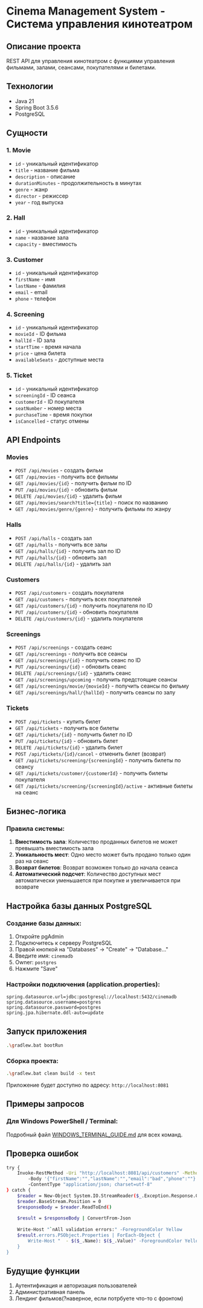 # Cinema Management System - Система управления кинотеатром

## Описание проекта
REST API для управления кинотеатром с функциями управления фильмами, залами, сеансами, покупателями и билетами.

## Технологии
- Java 21
- Spring Boot 3.5.6
- PostgreSQL 


## Сущности

### 1. Movie 
- `id` - уникальный идентификатор
- `title` - название фильма
- `description` - описание
- `durationMinutes` - продолжительность в минутах
- `genre` - жанр
- `director` - режиссер
- `year` - год выпуска

### 2. Hall 
- `id` - уникальный идентификатор
- `name` - название зала
- `capacity` - вместимость

### 3. Customer 
- `id` - уникальный идентификатор
- `firstName` - имя
- `lastName` - фамилия
- `email` - email
- `phone` - телефон

### 4. Screening 
- `id` - уникальный идентификатор
- `movieId` - ID фильма
- `hallId` - ID зала
- `startTime` - время начала
- `price` - цена билета
- `availableSeats` - доступные места

### 5. Ticket 
- `id` - уникальный идентификатор
- `screeningId` - ID сеанса
- `customerId` - ID покупателя
- `seatNumber` - номер места
- `purchaseTime` - время покупки
- `isCancelled` - статус отмены

## API Endpoints

### Movies 
- `POST /api/movies` - создать фильм
- `GET /api/movies` - получить все фильмы
- `GET /api/movies/{id}` - получить фильм по ID
- `PUT /api/movies/{id}` - обновить фильм
- `DELETE /api/movies/{id}` - удалить фильм
- `GET /api/movies/search?title={title}` - поиск по названию
- `GET /api/movies/genre/{genre}` - получить фильмы по жанру

### Halls 
- `POST /api/halls` - создать зал
- `GET /api/halls` - получить все залы
- `GET /api/halls/{id}` - получить зал по ID
- `PUT /api/halls/{id}` - обновить зал
- `DELETE /api/halls/{id}` - удалить зал

### Customers 
- `POST /api/customers` - создать покупателя
- `GET /api/customers` - получить всех покупателей
- `GET /api/customers/{id}` - получить покупателя по ID
- `PUT /api/customers/{id}` - обновить покупателя
- `DELETE /api/customers/{id}` - удалить покупателя

### Screenings 
- `POST /api/screenings` - создать сеанс
- `GET /api/screenings` - получить все сеансы
- `GET /api/screenings/{id}` - получить сеанс по ID
- `PUT /api/screenings/{id}` - обновить сеанс
- `DELETE /api/screenings/{id}` - удалить сеанс
- `GET /api/screenings/upcoming` - получить предстоящие сеансы
- `GET /api/screenings/movie/{movieId}` - получить сеансы по фильму
- `GET /api/screenings/hall/{hallId}` - получить сеансы по залу

### Tickets 
- `POST /api/tickets` - купить билет
- `GET /api/tickets` - получить все билеты
- `GET /api/tickets/{id}` - получить билет по ID
- `PUT /api/tickets/{id}` - обновить билет
- `DELETE /api/tickets/{id}` - удалить билет
- `POST /api/tickets/{id}/cancel` - отменить билет (возврат)
- `GET /api/tickets/screening/{screeningId}` - получить билеты по сеансу
- `GET /api/tickets/customer/{customerId}` - получить билеты покупателя
- `GET /api/tickets/screening/{screeningId}/active` - активные билеты на сеанс

## Бизнес-логика

### Правила системы:
1. **Вместимость зала**: Количество проданных билетов не может превышать вместимость зала
2. **Уникальность мест**: Одно место может быть продано только один раз на сеанс
3. **Возврат билетов**: Возврат возможен только до начала сеанса
4. **Автоматический подсчет**: Количество доступных мест автоматически уменьшается при покупке и увеличивается при возврате

## Настройка базы данных PostgreSQL

### Создание базы данных:
1. Откройте pgAdmin
2. Подключитесь к серверу PostgreSQL
3. Правой кнопкой на "Databases" → "Create" → "Database..."
4. Введите имя: `cinemadb`
5. Owner: `postgres`
6. Нажмите "Save"

### Настройки подключения (application.properties):
```properties
spring.datasource.url=jdbc:postgresql://localhost:5432/cinemadb
spring.datasource.username=postgres
spring.datasource.password=postgres
spring.jpa.hibernate.ddl-auto=update
```

## Запуск приложения

```bash
.\gradlew.bat bootRun
```


### Сборка проекта:
```bash
.\gradlew.bat clean build -x test
```

Приложение будет доступно по адресу: `http://localhost:8081`

## Примеры запросов

### Для Windows PowerShell / Terminal:
Подробный файл [WINDOWS_TERMINAL_GUIDE.md](WINDOWS_TERMINAL_GUIDE.md) для всех команд.


## Проверка ошибок

```bash
try {
    Invoke-RestMethod -Uri "http://localhost:8081/api/customers" -Method Post `
        -Body '{"firstName":"","lastName":"","email":"bad","phone":""}' `
        -ContentType "application/json; charset=utf-8"
} catch {
    $reader = New-Object System.IO.StreamReader($_.Exception.Response.GetResponseStream())
    $reader.BaseStream.Position = 0
    $responseBody = $reader.ReadToEnd()
    
    $result = $responseBody | ConvertFrom-Json
    
    Write-Host "`nAll validation errors:" -ForegroundColor Yellow
    $result.errors.PSObject.Properties | ForEach-Object {
        Write-Host "  - $($_.Name): $($_.Value)" -ForegroundColor Yellow
    }
}
```

## Будущие функции
1. Аутентификация и авторизация пользователей
2. Административная панель
3. Лендинг фильмов(?наверное, если потрбуете что-то с фронтом)
